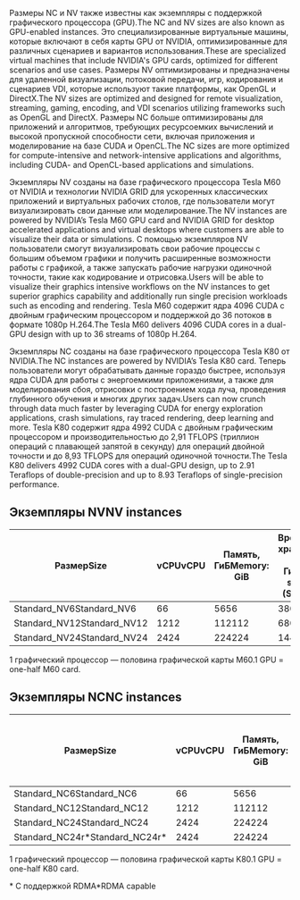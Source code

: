 
<span data-ttu-id="58bbd-101">Размеры NC и NV также известны как экземпляры с поддержкой графического процессора (GPU).</span><span class="sxs-lookup"><span data-stu-id="58bbd-101">The NC and NV sizes are also known as GPU-enabled instances.</span></span> <span data-ttu-id="58bbd-102">Это специализированные виртуальные машины, которые включают в себя карты GPU от NVIDIA, оптимизированные для различных сценариев и вариантов использования.</span><span class="sxs-lookup"><span data-stu-id="58bbd-102">These are specialized virtual machines that include NVIDIA's GPU cards, optimized for different scenarios and use cases.</span></span> <span data-ttu-id="58bbd-103">Размеры NV оптимизированы и предназначены для удаленной визуализации, потоковой передачи, игр, кодирования и сценариев VDI, которые используют такие платформы, как OpenGL и DirectX.</span><span class="sxs-lookup"><span data-stu-id="58bbd-103">The NV sizes are optimized and designed for remote visualization, streaming, gaming, encoding, and VDI scenarios utilizing frameworks such as OpenGL and DirectX.</span></span> <span data-ttu-id="58bbd-104">Размеры NC больше оптимизированы для приложений и алгоритмов, требующих ресурсоемких вычислений и высокой пропускной способности сети, включая приложения и моделирование на базе CUDA и OpenCL.</span><span class="sxs-lookup"><span data-stu-id="58bbd-104">The NC sizes are more optimized for compute-intensive and network-intensive applications and algorithms, including CUDA- and OpenCL-based applications and simulations.</span></span> 


<span data-ttu-id="58bbd-105">Экземпляры NV созданы на базе графического процессора Tesla M60 от NVIDIA и технологии NVIDIA GRID для ускоренных классических приложений и виртуальных рабочих столов, где пользователи могут визуализировать свои данные или моделирование.</span><span class="sxs-lookup"><span data-stu-id="58bbd-105">The NV instances are powered by NVIDIA’s Tesla M60 GPU card and NVIDIA GRID for desktop accelerated applications and virtual desktops where customers are able to visualize their data or simulations.</span></span> <span data-ttu-id="58bbd-106">С помощью экземпляров NV пользователи смогут визуализировать свои рабочие процессы с большим объемом графики и получить расширенные возможности работы с графикой, а также запускать рабочие нагрузки одиночной точности, такие как кодирование и отрисовка.</span><span class="sxs-lookup"><span data-stu-id="58bbd-106">Users will be able to visualize their graphics intensive workflows on the NV instances to get superior graphics capability and additionally run single precision workloads such as encoding and rendering.</span></span> <span data-ttu-id="58bbd-107">Tesla M60 содержит ядра 4096 CUDA с двойным графическим процессором и поддержкой до 36 потоков в формате 1080p H.264.</span><span class="sxs-lookup"><span data-stu-id="58bbd-107">The Tesla M60 delivers 4096 CUDA cores in a dual-GPU design with up to 36 streams of 1080p H.264.</span></span> 

<span data-ttu-id="58bbd-108">Экземпляры NC созданы на базе графического процессора Tesla K80 от NVIDIA.</span><span class="sxs-lookup"><span data-stu-id="58bbd-108">The NC instances are powered by NVIDIA’s Tesla K80 card.</span></span> <span data-ttu-id="58bbd-109">Теперь пользователи могут обрабатывать данные гораздо быстрее, используя ядра CUDA для работы с энергоемкими приложениями, а также для моделирования сбоя, отрисовки с построением хода луча, проведения глубинного обучения и многих других задач.</span><span class="sxs-lookup"><span data-stu-id="58bbd-109">Users can now crunch through data much faster by leveraging CUDA for energy exploration applications, crash simulations, ray traced rendering, deep learning and more.</span></span> <span data-ttu-id="58bbd-110">Tesla K80 содержит ядра 4992 CUDA с двойным графическим процессором и производительностью до 2,91 TFLOPS (триллион операций с плавающей запятой в секунду) для операций двойной точности и до 8,93 TFLOPS для операций одиночной точности.</span><span class="sxs-lookup"><span data-stu-id="58bbd-110">The Tesla K80 delivers 4992 CUDA cores with a dual-GPU design, up to 2.91 Teraflops of double-precision and up to 8.93 Teraflops of single-precision performance.</span></span>

## <a name="nv-instances"></a><span data-ttu-id="58bbd-111">Экземпляры NV</span><span class="sxs-lookup"><span data-stu-id="58bbd-111">NV instances</span></span>

| <span data-ttu-id="58bbd-112">Размер</span><span class="sxs-lookup"><span data-stu-id="58bbd-112">Size</span></span> | <span data-ttu-id="58bbd-113">vCPU</span><span class="sxs-lookup"><span data-stu-id="58bbd-113">vCPU</span></span> | <span data-ttu-id="58bbd-114">Память, ГиБ</span><span class="sxs-lookup"><span data-stu-id="58bbd-114">Memory: GiB</span></span> | <span data-ttu-id="58bbd-115">Временное хранилище (SSD): ГиБ</span><span class="sxs-lookup"><span data-stu-id="58bbd-115">Temp storage (SSD) GiB</span></span> | <span data-ttu-id="58bbd-116">Графический процессор</span><span class="sxs-lookup"><span data-stu-id="58bbd-116">GPU</span></span> | <span data-ttu-id="58bbd-117">Максимальное количество дисков данных</span><span class="sxs-lookup"><span data-stu-id="58bbd-117">Maximum data disks</span></span> |
| --- | --- | --- | --- | --- | --- |
| <span data-ttu-id="58bbd-118">Standard_NV6</span><span class="sxs-lookup"><span data-stu-id="58bbd-118">Standard_NV6</span></span> |<span data-ttu-id="58bbd-119">6</span><span class="sxs-lookup"><span data-stu-id="58bbd-119">6</span></span> |<span data-ttu-id="58bbd-120">56</span><span class="sxs-lookup"><span data-stu-id="58bbd-120">56</span></span> |<span data-ttu-id="58bbd-121">380</span><span class="sxs-lookup"><span data-stu-id="58bbd-121">380</span></span> | <span data-ttu-id="58bbd-122">1</span><span class="sxs-lookup"><span data-stu-id="58bbd-122">1</span></span> | <span data-ttu-id="58bbd-123">8</span><span class="sxs-lookup"><span data-stu-id="58bbd-123">8</span></span> |
| <span data-ttu-id="58bbd-124">Standard_NV12</span><span class="sxs-lookup"><span data-stu-id="58bbd-124">Standard_NV12</span></span> |<span data-ttu-id="58bbd-125">12</span><span class="sxs-lookup"><span data-stu-id="58bbd-125">12</span></span> |<span data-ttu-id="58bbd-126">112</span><span class="sxs-lookup"><span data-stu-id="58bbd-126">112</span></span> |<span data-ttu-id="58bbd-127">680</span><span class="sxs-lookup"><span data-stu-id="58bbd-127">680</span></span> | <span data-ttu-id="58bbd-128">2</span><span class="sxs-lookup"><span data-stu-id="58bbd-128">2</span></span> | <span data-ttu-id="58bbd-129">16</span><span class="sxs-lookup"><span data-stu-id="58bbd-129">16</span></span> |
| <span data-ttu-id="58bbd-130">Standard_NV24</span><span class="sxs-lookup"><span data-stu-id="58bbd-130">Standard_NV24</span></span> |<span data-ttu-id="58bbd-131">24</span><span class="sxs-lookup"><span data-stu-id="58bbd-131">24</span></span> |<span data-ttu-id="58bbd-132">224</span><span class="sxs-lookup"><span data-stu-id="58bbd-132">224</span></span> |<span data-ttu-id="58bbd-133">1440</span><span class="sxs-lookup"><span data-stu-id="58bbd-133">1440</span></span> | <span data-ttu-id="58bbd-134">4.</span><span class="sxs-lookup"><span data-stu-id="58bbd-134">4</span></span> | <span data-ttu-id="58bbd-135">32</span><span class="sxs-lookup"><span data-stu-id="58bbd-135">32</span></span> |

<span data-ttu-id="58bbd-136">1 графический процессор — половина графической карты M60.</span><span class="sxs-lookup"><span data-stu-id="58bbd-136">1 GPU = one-half M60 card.</span></span>

## <a name="nc-instances"></a><span data-ttu-id="58bbd-137">Экземпляры NC</span><span class="sxs-lookup"><span data-stu-id="58bbd-137">NC instances</span></span>

| <span data-ttu-id="58bbd-138">Размер</span><span class="sxs-lookup"><span data-stu-id="58bbd-138">Size</span></span> | <span data-ttu-id="58bbd-139">vCPU</span><span class="sxs-lookup"><span data-stu-id="58bbd-139">vCPU</span></span> | <span data-ttu-id="58bbd-140">Память, ГиБ</span><span class="sxs-lookup"><span data-stu-id="58bbd-140">Memory: GiB</span></span> | <span data-ttu-id="58bbd-141">Временное хранилище (SSD): ГиБ</span><span class="sxs-lookup"><span data-stu-id="58bbd-141">Temp storage (SSD) GiB</span></span> | <span data-ttu-id="58bbd-142">Графический процессор</span><span class="sxs-lookup"><span data-stu-id="58bbd-142">GPU</span></span> | <span data-ttu-id="58bbd-143">Максимальное количество дисков данных</span><span class="sxs-lookup"><span data-stu-id="58bbd-143">Maximum data disks</span></span> |
| --- | --- | --- | --- | --- | --- |
| <span data-ttu-id="58bbd-144">Standard_NC6</span><span class="sxs-lookup"><span data-stu-id="58bbd-144">Standard_NC6</span></span> |<span data-ttu-id="58bbd-145">6</span><span class="sxs-lookup"><span data-stu-id="58bbd-145">6</span></span> |<span data-ttu-id="58bbd-146">56</span><span class="sxs-lookup"><span data-stu-id="58bbd-146">56</span></span> | <span data-ttu-id="58bbd-147">380</span><span class="sxs-lookup"><span data-stu-id="58bbd-147">380</span></span> | <span data-ttu-id="58bbd-148">1</span><span class="sxs-lookup"><span data-stu-id="58bbd-148">1</span></span> | <span data-ttu-id="58bbd-149">8</span><span class="sxs-lookup"><span data-stu-id="58bbd-149">8</span></span> |
| <span data-ttu-id="58bbd-150">Standard_NC12</span><span class="sxs-lookup"><span data-stu-id="58bbd-150">Standard_NC12</span></span> |<span data-ttu-id="58bbd-151">12</span><span class="sxs-lookup"><span data-stu-id="58bbd-151">12</span></span> |<span data-ttu-id="58bbd-152">112</span><span class="sxs-lookup"><span data-stu-id="58bbd-152">112</span></span> | <span data-ttu-id="58bbd-153">680</span><span class="sxs-lookup"><span data-stu-id="58bbd-153">680</span></span> | <span data-ttu-id="58bbd-154">2</span><span class="sxs-lookup"><span data-stu-id="58bbd-154">2</span></span> | <span data-ttu-id="58bbd-155">16</span><span class="sxs-lookup"><span data-stu-id="58bbd-155">16</span></span> |
| <span data-ttu-id="58bbd-156">Standard_NC24</span><span class="sxs-lookup"><span data-stu-id="58bbd-156">Standard_NC24</span></span> |<span data-ttu-id="58bbd-157">24</span><span class="sxs-lookup"><span data-stu-id="58bbd-157">24</span></span> |<span data-ttu-id="58bbd-158">224</span><span class="sxs-lookup"><span data-stu-id="58bbd-158">224</span></span> | <span data-ttu-id="58bbd-159">1440</span><span class="sxs-lookup"><span data-stu-id="58bbd-159">1440</span></span> | <span data-ttu-id="58bbd-160">4.</span><span class="sxs-lookup"><span data-stu-id="58bbd-160">4</span></span> | <span data-ttu-id="58bbd-161">32</span><span class="sxs-lookup"><span data-stu-id="58bbd-161">32</span></span> |
| <span data-ttu-id="58bbd-162">Standard_NC24r*</span><span class="sxs-lookup"><span data-stu-id="58bbd-162">Standard_NC24r*</span></span> |<span data-ttu-id="58bbd-163">24</span><span class="sxs-lookup"><span data-stu-id="58bbd-163">24</span></span> |<span data-ttu-id="58bbd-164">224</span><span class="sxs-lookup"><span data-stu-id="58bbd-164">224</span></span> | <span data-ttu-id="58bbd-165">1440</span><span class="sxs-lookup"><span data-stu-id="58bbd-165">1440</span></span> | <span data-ttu-id="58bbd-166">4.</span><span class="sxs-lookup"><span data-stu-id="58bbd-166">4</span></span> | <span data-ttu-id="58bbd-167">32</span><span class="sxs-lookup"><span data-stu-id="58bbd-167">32</span></span> |

<span data-ttu-id="58bbd-168">1 графический процессор — половина графической карты K80.</span><span class="sxs-lookup"><span data-stu-id="58bbd-168">1 GPU = one-half K80 card.</span></span>

<span data-ttu-id="58bbd-169">* С поддержкой RDMA</span><span class="sxs-lookup"><span data-stu-id="58bbd-169">*RDMA capable</span></span>


